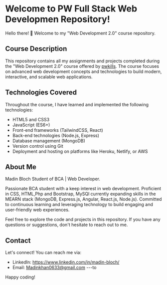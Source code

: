 # Welcome to PW Full Stack Web Developmen Repository!

Hello there! 👋 Welcome to my "Web Development 2.0" course repository.


## Course Description

This repository contains all my assignments and projects completed during the "Web Development 2.0" course offered by [pwkills](https://www.pwskills.com). The course focuses on advanced web development concepts and technologies to build modern, interactive, and scalable web applications.

## Technologies Covered

Throughout the course, I have learned and implemented the following technologies:

- HTML5 and CSS3
- JavaScript (ES6+)
- Front-end frameworks (TailwindCSS, React)
- Back-end technologies (Node.js, Express)
- Database management (MongoDB)
- Version control using Git
- Deployment and hosting on platforms like Heroku, Netlify, or AWS

## About Me

Madin Bloch
Student of BCA | Web Developer.

Passionate BCA student with a keep interest in web development. Proficient in CSS, HTML,Php and Bootstrap, MySQl currently expanding skills in the MEARN stack (MongoDB, Express.js, Angular, React.js, Node.js). Committed to continuous learning and leveraging technology to build engaging and user-friendly web experiences.

Feel free to explore the code and projects in this repository. If you have any questions or suggestions, don't hesitate to reach out to me.

## Contact

Let's connect! You can reach me via:

- LinkedIn: https://www.linkedin.com/in/madin-bloch/
- Email: Madinkhan0633@gmail.com
---to

Happy coding!


